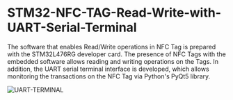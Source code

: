 # STM32-NFC-TAG-Read-Write-with-UART-Serial-Terminal
The software that enables Read/Write operations in NFC Tag is prepared with the STM32L476RG developer card. The presence of NFC Tags with the embedded software allows reading and writing operations on the Tags. In addition, the UART serial terminal interface is developed, which allows monitoring the transactions on the NFC Tag via Python's PyQt5 library.




![UART-TERMINAL](https://user-images.githubusercontent.com/71149855/136669649-5f7f4071-eaa1-454c-89cd-f64115e40244.png)
